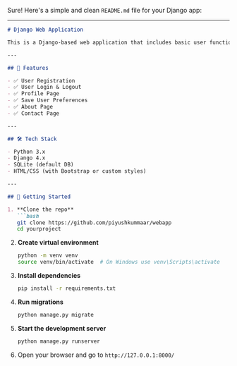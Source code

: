Sure! Here's a simple and clean `README.md` file for your Django app:

---

````markdown
# Django Web Application

This is a Django-based web application that includes basic user functionality such as registration, login/logout, profile management, and preference saving. It also includes static content pages like **About** and **Contact**.

---

## 🔧 Features

- ✅ User Registration
- ✅ User Login & Logout
- ✅ Profile Page
- ✅ Save User Preferences
- ✅ About Page
- ✅ Contact Page

---

## 🛠️ Tech Stack

- Python 3.x  
- Django 4.x  
- SQLite (default DB)  
- HTML/CSS (with Bootstrap or custom styles)

---

## 🚀 Getting Started

1. **Clone the repo**  
   ```bash
   git clone https://github.com/piyushkummaar/webapp
   cd yourproject
````

2. **Create virtual environment**

   ```bash
   python -m venv venv
   source venv/bin/activate  # On Windows use venv\Scripts\activate
   ```

3. **Install dependencies**

   ```bash
   pip install -r requirements.txt
   ```

4. **Run migrations**

   ```bash
   python manage.py migrate
   ```

5. **Start the development server**

   ```bash
   python manage.py runserver
   ```

6. Open your browser and go to `http://127.0.0.1:8000/`


